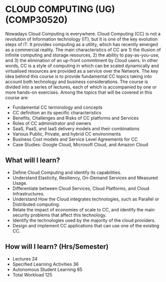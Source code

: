# CLOUD COMPUTING (UG) (COMP30520)
Nowadays Cloud Computing is everywhere. Cloud Computing (CC) is not a revolution of Information technology (IT), but It is one of the key evolution steps of IT. It provides computing as a utility, which has recently emerged as a commercial reality. The main characteristics of CC are 1) the illusion of infinite computing and storage resources, 2) the ability to pay-as-you-use, and 3) the elimination of an up-front commitment by Cloud users. In other words, CC is a style of computing in which can be scaled dynamically and virtualised resources are provided as a service over the Network. The key idea behind this course is to provide fundamental CC topics taking into account both technology and business considerations. The course is divided into a series of lectures, each of which is accompanied by one or more hands-on exercises. Among the topics that will be covered in this course are:

- Fundamental CC terminology and concepts
- CC definition an its specific characteristics
- Benefits, Challenges and Risks of CC platforms and Services
- Roles of CC administrator and owners
- SaaS, PaaS, and IaaS delivery models and their combinations
- Various Public, Private, and hybrid CC environments
- Business Cost models and Service Level Agreements for CC
- Case Studies: Google Cloud, Microsoft Cloud, and Amazon Cloud

## What will I learn?
- Define Cloud Computing and identify its capabilities.
- Understand Elasticity, Resiliency, On-Demand Services and Measured Usage.
- Differentiate between Cloud Services, Cloud Platforms, and Cloud Infrastructures.
- Understand How the Cloud integrates technologies, such as Parallel or Distributed computing.
- Relate the impact of economies of scale to CC, and identify the main security problems that affect this technology.
- Identify the technologies used by the majority of the cloud providers.
- Design and implement CC applications that can use one of the existing CC.

## How will I learn? (Hrs/Semester)
- Lectures	24
- Specified Learning Activities	36
- Autonomous Student Learning	65
- Total Workload	125


